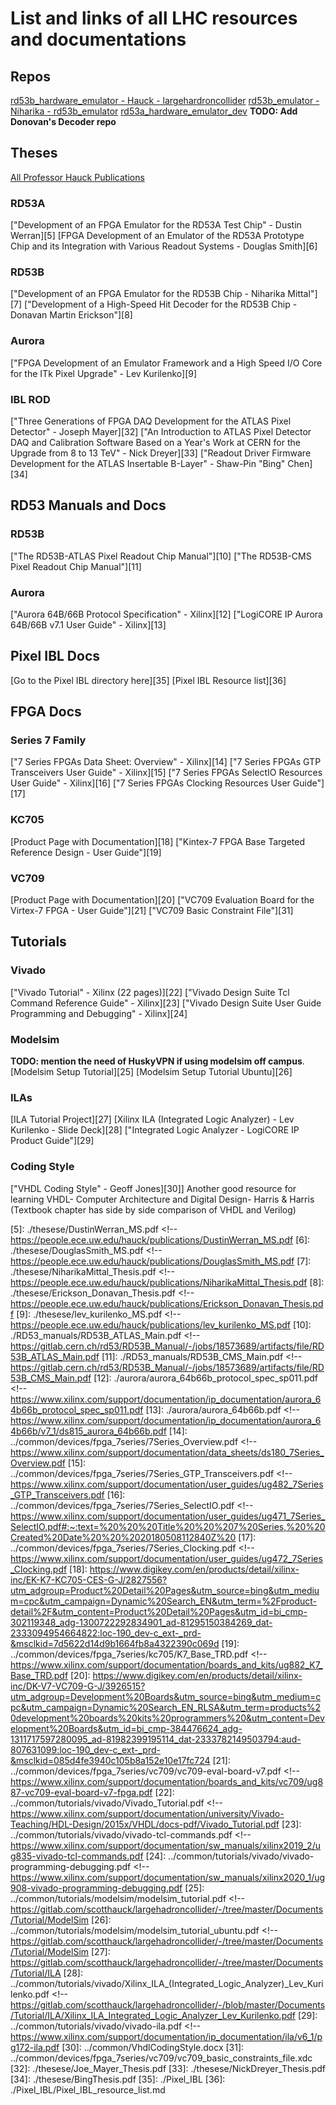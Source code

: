 # List and links of all LHC resources and documentations

## Repos

[rd53b_hardware_emulator - Hauck - largehardroncollider][1]
[rd53b_emulator - Niharika - rd53b_emulator][2]
[rd53a_hardware_emulator_dev][3]
**TODO: Add Donovan's Decoder repo**

## Theses

[All Professor Hauck Publications][4]

### RD53A
["Development of an FPGA Emulator for the RD53A Test Chip" - Dustin Werran][5]
[FPGA Development of an Emulator of the RD53A Prototype Chip and its Integration with Various Readout Systems - Douglas Smith][6]

### RD53B
["Development of an FPGA Emulator for the RD53B Chip - Niharika Mittal"][7]
["Development of a High-Speed Hit Decoder for the RD53B Chip - Donavan Martin Erickson"][8]

### Aurora
["FPGA Development of an Emulator Framework and a High Speed I/O Core for the ITk Pixel Upgrade" - Lev Kurilenko][9]

### IBL ROD
["Three Generations of FPGA DAQ Development for the ATLAS Pixel Detector" - Joseph Mayer][32]
["An Introduction to ATLAS Pixel Detector DAQ and Calibration Software Based on a Year's Work at CERN for the Upgrade from 8 to 13 TeV" - Nick Dreyer][33]
["Readout Driver Firmware Development for the ATLAS Insertable B-Layer" - Shaw-Pin "Bing" Chen][34]
 
## RD53 Manuals and Docs

### RD53B
["The RD53B-ATLAS Pixel Readout Chip Manual"][10]
["The RD53B-CMS Pixel Readout Chip Manual"][11]

### Aurora
["Aurora 64B/66B Protocol Specification" - Xilinx][12]
["LogiCORE IP Aurora 64B/66B v7.1 User Guide" - Xilinx][13]

## Pixel IBL Docs
[Go to the Pixel IBL directory here][35]
[Pixel IBL Resource list][36]

## FPGA Docs

### Series 7 Family
["7 Series FPGAs Data Sheet: Overview" - Xilinx][14]
["7 Series FPGAs GTP Transceivers User Guide" - Xilinx][15]
["7 Series FPGAs SelectIO Resources User Guide" - Xilinx][16]
["7 Series FPGAs Clocking Resources User Guide"][17]


### KC705
[Product Page with Documentation][18]
["Kintex-7 FPGA  Base Targeted Reference Design - User Guide"][19]

### VC709
[Product Page with Documentation][20]
["VC709 Evaluation Board for the Virtex-7 FPGA - User Guide"][21]
["VC709 Basic Constraint File"][31]

## Tutorials

### Vivado
["Vivado Tutorial" - Xilinx (22 pages)][22]
["Vivado Design Suite Tcl Command Reference Guide" - Xilinx][23]
["Vivado Design Suite User Guide Programming and Debugging" - Xilinx][24]

### Modelsim

**TODO: mention the need of HuskyVPN if using modelsim off campus**.<br>
[Modelsim Setup Tutorial][25]
[Modelsim Setup Tutorial Ubuntu][26]
### ILAs

[ILA Tutorial Project][27]
[Xilinx ILA (Integrated Logic Analyzer) - Lev Kurilenko - Slide Deck][28]
["Integrated Logic Analyzer - LogiCORE IP Product Guide"][29]

### Coding Style
["VHDL Coding Style" - Geoff Jones][30]]
Another good resource for learning VHDL- Computer Architecture and Digital Design- Harris & Harris
(Textbook chapter has side by side comparison of VHDL and Verilog)

<!-- Links -->
[1]: https://gitlab.com/scotthauck/largehadroncollider
[2]: https://gitlab.com/nmittal/rd53b_emulator
[3]: https://gitlab.com/smithd57/rd53a_hardware_emulator_dev
[4]: https://people.ece.uw.edu/hauck/publications.html
[5]: ./thesese/DustinWerran_MS.pdf <!-- https://people.ece.uw.edu/hauck/publications/DustinWerran_MS.pdf
[6]: ./thesese/DouglasSmith_MS.pdf <!-- https://people.ece.uw.edu/hauck/publications/DouglasSmith_MS.pdf
[7]: ./thesese/NiharikaMittal_Thesis.pdf <!-- https://people.ece.uw.edu/hauck/publications/NiharikaMittal_Thesis.pdf
[8]: ./thesese/Erickson_Donavan_Thesis.pdf <!-- https://people.ece.uw.edu/hauck/publications/Erickson_Donavan_Thesis.pdf
[9]: ./thesese/lev_kurilenko_MS.pdf <!-- https://people.ece.uw.edu/hauck/publications/lev_kurilenko_MS.pdf
[10]: ./RD53_manuals/RD53B_ATLAS_Main.pdf <!-- https://gitlab.cern.ch/rd53/RD53B_Manual/-/jobs/18573689/artifacts/file/RD53B_ATLAS_Main.pdf
[11]: ./RD53_manuals/RD53B_CMS_Main.pdf <!-- https://gitlab.cern.ch/rd53/RD53B_Manual/-/jobs/18573689/artifacts/file/RD53B_CMS_Main.pdf
[12]: ./aurora/aurora_64b66b_protocol_spec_sp011.pdf <!-- https://www.xilinx.com/support/documentation/ip_documentation/aurora_64b66b_protocol_spec_sp011.pdf
[13]: ./aurora/aurora_64b66b.pdf <!-- https://www.xilinx.com/support/documentation/ip_documentation/aurora_64b66b/v7_1/ds815_aurora_64b66b.pdf
[14]: ../common/devices/fpga_7series/7Series_Overview.pdf <!-- https://www.xilinx.com/support/documentation/data_sheets/ds180_7Series_Overview.pdf
[15]: ../common/devices/fpga_7series/7Series_GTP_Transceivers.pdf <!-- https://www.xilinx.com/support/documentation/user_guides/ug482_7Series_GTP_Transceivers.pdf
[16]: ../common/devices/fpga_7series/7Series_SelectIO.pdf <!-- https://www.xilinx.com/support/documentation/user_guides/ug471_7Series_SelectIO.pdf#:~:text=%20%20%20Title%20%20%207%20Series,%20%20Created%20Date%20%20%2020180508112840Z%20
[17]: ../common/devices/fpga_7series/7Series_Clocking.pdf <!-- https://www.xilinx.com/support/documentation/user_guides/ug472_7Series_Clocking.pdf
[18]: https://www.digikey.com/en/products/detail/xilinx-inc/EK-K7-KC705-CES-G-J/2827556?utm_adgroup=Product%20Detail%20Pages&utm_source=bing&utm_medium=cpc&utm_campaign=Dynamic%20Search_EN&utm_term=%2Fproduct-detail%2F&utm_content=Product%20Detail%20Pages&utm_id=bi_cmp-302119348_adg-1300722292834901_ad-81295150384269_dat-2333094954664822:loc-190_dev-c_ext-_prd-&msclkid=7d5622d14d9b1664fb8a4322390c069d
[19]: ../common/devices/fpga_7series/kc705/K7_Base_TRD.pdf <!-- https://www.xilinx.com/support/documentation/boards_and_kits/ug882_K7_Base_TRD.pdf
[20]: https://www.digikey.com/en/products/detail/xilinx-inc/DK-V7-VC709-G-J/3926515?utm_adgroup=Development%20Boards&utm_source=bing&utm_medium=cpc&utm_campaign=Dynamic%20Search_EN_RLSA&utm_term=products%20development%20boards%20kits%20programmers%20&utm_content=Development%20Boards&utm_id=bi_cmp-384476624_adg-1311717597280095_ad-81982399195114_dat-2333782149503794:aud-807631099:loc-190_dev-c_ext-_prd-&msclkid=085d4fe3940c105b8a152e10e17fc724
[21]: ../common/devices/fpga_7series/vc709/vc709-eval-board-v7.pdf <!-- https://www.xilinx.com/support/documentation/boards_and_kits/vc709/ug887-vc709-eval-board-v7-fpga.pdf 
[22]: ../common/tutorials/vivado/Vivado_Tutorial.pdf <!-- https://www.xilinx.com/support/documentation/university/Vivado-Teaching/HDL-Design/2015x/VHDL/docs-pdf/Vivado_Tutorial.pdf
[23]: ../common/tutorials/vivado/vivado-tcl-commands.pdf <!-- https://www.xilinx.com/support/documentation/sw_manuals/xilinx2019_2/ug835-vivado-tcl-commands.pdf
[24]: ../common/tutorials/vivado/vivado-programming-debugging.pdf <!-- https://www.xilinx.com/support/documentation/sw_manuals/xilinx2020_1/ug908-vivado-programming-debugging.pdf
[25]: ../common/tutorials/modelsim/modelsim_tutorial.pdf <!-- https://gitlab.com/scotthauck/largehadroncollider/-/tree/master/Documents/Tutorial/ModelSim
[26]: ../common/tutorials/modelsim/modelsim_tutorial_ubuntu.pdf <!-- https://gitlab.com/scotthauck/largehadroncollider/-/tree/master/Documents/Tutorial/ModelSim
[27]: https://gitlab.com/scotthauck/largehadroncollider/-/tree/master/Documents/Tutorial/ILA
[28]: ../common/tutorials/vivado/Xilinx_ILA_(Integrated_Logic_Analyzer)_Lev_Kurilenko.pdf <!-- https://gitlab.com/scotthauck/largehadroncollider/-/blob/master/Documents/Tutorial/ILA/Xilinx_ILA_Integrated_Logic_Analyzer_Lev_Kurilenko.pdf
[29]: ../common/tutorials/vivado/vivado-ila.pdf <!-- https://www.xilinx.com/support/documentation/ip_documentation/ila/v6_1/pg172-ila.pdf
[30]: ../common/VhdlCodingStyle.docx
[31]: ../common/devices/fpga_7series/vc709/vc709_basic_constraints_file.xdc
[32]:  ./thesese/Joe_Mayer_Thesis.pdf
[33]:  ./thesese/NickDreyer_Thesis.pdf
[34]:  ./thesese/BingThesis.pdf
[35]:  ./Pixel_IBL
[36]: ./Pixel_IBL/Pixel_IBL_resource_list.md


